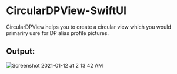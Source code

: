 # CircularDPView-SwiftUI

CircularDPView helps you to create a circular view which you would primariry usre for DP alias profile pictures.

## Output:


![Screenshot 2021-01-12 at 2 13 42 AM](https://user-images.githubusercontent.com/22410262/104236318-5a253d80-547c-11eb-8847-60417bb2de94.png)
